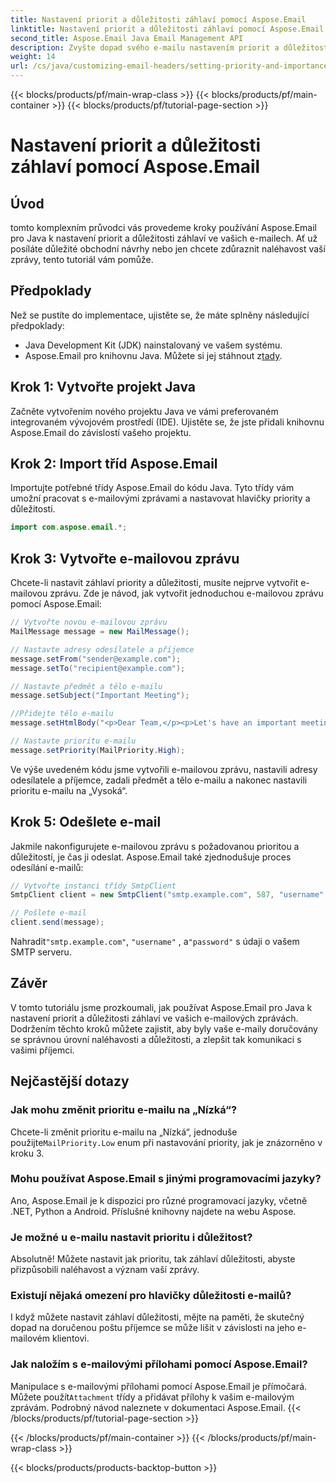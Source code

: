 ```yaml
---
title: Nastavení priorit a důležitosti záhlaví pomocí Aspose.Email
linktitle: Nastavení priorit a důležitosti záhlaví pomocí Aspose.Email
second_title: Aspose.Email Java Email Management API
description: Zvyšte dopad svého e-mailu nastavením priorit a důležitosti záhlaví s Aspose.Email pro Java. Jak na to se dozvíte v tomto podrobném průvodci.
weight: 14
url: /cs/java/customizing-email-headers/setting-priority-and-importance-headers/
---
```


{{< blocks/products/pf/main-wrap-class >}}
{{< blocks/products/pf/main-container >}}
{{< blocks/products/pf/tutorial-page-section >}}

# Nastavení priorit a důležitosti záhlaví pomocí Aspose.Email


## Úvod

tomto komplexním průvodci vás provedeme kroky používání Aspose.Email pro Java k nastavení priorit a důležitosti záhlaví ve vašich e-mailech. Ať už posíláte důležité obchodní návrhy nebo jen chcete zdůraznit naléhavost vaší zprávy, tento tutoriál vám pomůže.

## Předpoklady

Než se pustíte do implementace, ujistěte se, že máte splněny následující předpoklady:

- Java Development Kit (JDK) nainstalovaný ve vašem systému.
-  Aspose.Email pro knihovnu Java. Můžete si jej stáhnout z[tady](https://releases.aspose.com/email/java/).

## Krok 1: Vytvořte projekt Java

Začněte vytvořením nového projektu Java ve vámi preferovaném integrovaném vývojovém prostředí (IDE). Ujistěte se, že jste přidali knihovnu Aspose.Email do závislostí vašeho projektu.

## Krok 2: Import tříd Aspose.Email

Importujte potřebné třídy Aspose.Email do kódu Java. Tyto třídy vám umožní pracovat s e-mailovými zprávami a nastavovat hlavičky priority a důležitosti.

```java
import com.aspose.email.*;
```

## Krok 3: Vytvořte e-mailovou zprávu

Chcete-li nastavit záhlaví priority a důležitosti, musíte nejprve vytvořit e-mailovou zprávu. Zde je návod, jak vytvořit jednoduchou e-mailovou zprávu pomocí Aspose.Email:

```java
// Vytvořte novou e-mailovou zprávu
MailMessage message = new MailMessage();

// Nastavte adresy odesílatele a příjemce
message.setFrom("sender@example.com");
message.setTo("recipient@example.com");

// Nastavte předmět a tělo e-mailu
message.setSubject("Important Meeting");

//Přidejte tělo e-mailu
message.setHtmlBody("<p>Dear Team,</p><p>Let's have an important meeting tomorrow at 10 AM.</p>");

// Nastavte prioritu e-mailu
message.setPriority(MailPriority.High);
```

Ve výše uvedeném kódu jsme vytvořili e-mailovou zprávu, nastavili adresy odesílatele a příjemce, zadali předmět a tělo e-mailu a nakonec nastavili prioritu e-mailu na „Vysoká“.

## Krok 5: Odešlete e-mail

Jakmile nakonfigurujete e-mailovou zprávu s požadovanou prioritou a důležitostí, je čas ji odeslat. Aspose.Email také zjednodušuje proces odesílání e-mailů:

```java
// Vytvořte instanci třídy SmtpClient
SmtpClient client = new SmtpClient("smtp.example.com", 587, "username", "password");

// Pošlete e-mail
client.send(message);
```

 Nahradit`"smtp.example.com"`, `"username"` , a`"password"` s údaji o vašem SMTP serveru.

## Závěr

V tomto tutoriálu jsme prozkoumali, jak používat Aspose.Email pro Java k nastavení priorit a důležitosti záhlaví ve vašich e-mailových zprávách. Dodržením těchto kroků můžete zajistit, aby byly vaše e-maily doručovány se správnou úrovní naléhavosti a důležitosti, a zlepšit tak komunikaci s vašimi příjemci.

## Nejčastější dotazy

### Jak mohu změnit prioritu e-mailu na „Nízká“?

 Chcete-li změnit prioritu e-mailu na „Nízká“, jednoduše použijte`MailPriority.Low` enum při nastavování priority, jak je znázorněno v kroku 3.

### Mohu používat Aspose.Email s jinými programovacími jazyky?

Ano, Aspose.Email je k dispozici pro různé programovací jazyky, včetně .NET, Python a Android. Příslušné knihovny najdete na webu Aspose.

### Je možné u e-mailu nastavit prioritu i důležitost?

Absolutně! Můžete nastavit jak prioritu, tak záhlaví důležitosti, abyste přizpůsobili naléhavost a význam vaší zprávy.

### Existují nějaká omezení pro hlavičky důležitosti e-mailů?

I když můžete nastavit záhlaví důležitosti, mějte na paměti, že skutečný dopad na doručenou poštu příjemce se může lišit v závislosti na jeho e-mailovém klientovi.

### Jak naložím s e-mailovými přílohami pomocí Aspose.Email?

 Manipulace s e-mailovými přílohami pomocí Aspose.Email je přímočará. Můžete použít`Attachment` třídy a přidávat přílohy k vašim e-mailovým zprávám. Podrobný návod naleznete v dokumentaci Aspose.Email.
{{< /blocks/products/pf/tutorial-page-section >}}

{{< /blocks/products/pf/main-container >}}
{{< /blocks/products/pf/main-wrap-class >}}

{{< blocks/products/products-backtop-button >}}
